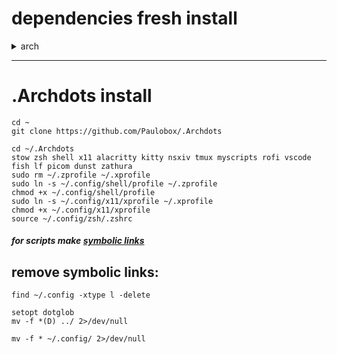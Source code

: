 # dependencies fresh install

<details><summary>arch</summary>

```
sudo pacman -Syu --needed git libnotify slock imagemagick stow alacritty dunst tmux zsh unclutter awesome kitty rofi conky fish lf nsxiv neofetch picom redshift systemd xf86-input-libinput gimp gnupg pass zathura zoxide wget alsa-utils eza flameshot gpick python-pip --noconfirm
```
  
</details>

---

# .Archdots install

```
cd ~
git clone https://github.com/Paulobox/.Archdots
```

```
cd ~/.Archdots
stow zsh shell x11 alacritty kitty nsxiv tmux myscripts rofi vscode fish lf picom dunst zathura
sudo rm ~/.zprofile ~/.xprofile
sudo ln -s ~/.config/shell/profile ~/.zprofile
chmod +x ~/.config/shell/profile
sudo ln -s ~/.config/x11/xprofile ~/.xprofile
chmod +x ~/.config/x11/xprofile
source ~/.config/zsh/.zshrc
```

##### for scripts make [symbolic links](https://github.com/Paulobox/.dotfiles/blob/main/myscripts/.myscripts/README.md)


## remove symbolic links:

`
find ~/.config -xtype l -delete
`

```
setopt dotglob
mv -f *(D) ../ 2>/dev/null
```

```
mv -f * ~/.config/ 2>/dev/null
```
